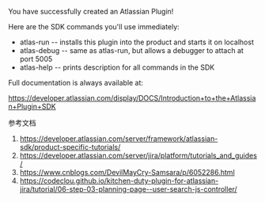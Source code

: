 You have successfully created an Atlassian Plugin!

Here are the SDK commands you'll use immediately:

* atlas-run   -- installs this plugin into the product and starts it on localhost
* atlas-debug -- same as atlas-run, but allows a debugger to attach at port 5005
* atlas-help  -- prints description for all commands in the SDK

Full documentation is always available at:

https://developer.atlassian.com/display/DOCS/Introduction+to+the+Atlassian+Plugin+SDK



参考文档
1. https://developer.atlassian.com/server/framework/atlassian-sdk/product-specific-tutorials/
2. https://developer.atlassian.com/server/jira/platform/tutorials_and_guides/
3. https://www.cnblogs.com/DevilMayCry-Samsara/p/6052286.html
4. https://codeclou.github.io/kitchen-duty-plugin-for-atlassian-jira/tutorial/06-step-03-planning-page--user-search-js-controller/
